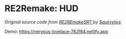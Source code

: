 # RE2Remake: HUD

_Original source code from [RE2REmakeSRT ](https://github.com/Squirrelies/RE2REmakeSRT) by [Squirrelies](https://github.com/Squirrelies)_

Demo: https://nervous-lovelace-782f84.netlify.app
